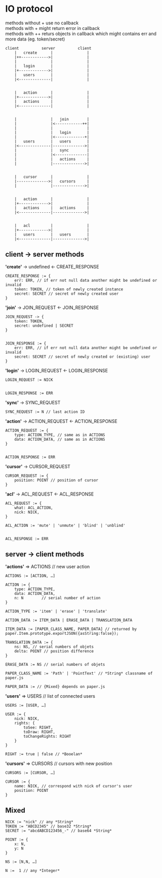 # IO protocol

methods without + use no callback   
methods with + might return error in callback   
methods with ++ returs objects in callback  which might contains err and more data (eg. token/secret)   

	client			server			client
		|	create		|				|
		|++------------>|				|
		|				|				|
		|	login		|				|
		|+------------->|				|
		|	users		|				|
		|<--------------|				|


		|	action		|				|
		|+------------->|				|
		|	actions		|				|
		|<--------------|				|


		|				|	join		|
		|				|<------------++|
		|				|				|
		|				|	login		|
		|				|<-------------+|
		|	users		|	users		|
		|<--------------|-------------->|
		|				|	sync		|
		|				|<--------------|
		|				|	actions		|
		|				|-------------->|


		|	cursor		|				|
		|-------------->|	cursors		|
		|				|-------------->|


		|	action		|				|
		|+------------->|				|
		|	actions		|	actions		|
		|<--------------|-------------->|


		|	acl			|				|
		|+------------->|				|
		|	users		|	users		|
		|<--------------|-------------->|




## client -> server methods


**'create'**  -> undefined <- CREATE_RESPONSE

	CREATE_RESPONSE := {
		err: ERR, // if err not null data another might be undefined or invalid
		token: TOKEN, // token of newly created instance
		secret: SECRET // secret of newly created user
	}


**'join'** -> JOIN_REQUEST <- JOIN_RESPONSE

	JOIN_REQUEST -> {
		token: TOKEN,
		secret: undefined | SECRET
	}


	JOIN_RESPONSE := {
		err: ERR, // if err not null data another might be undefined or invalid
		secret: SECRET // secret of newly created or (existing) user
	}


**'login'** -> LOGIN_REQUEST <- LOGIN_RESPONSE

	LOGIN_REQUEST := NICK


	LOGIN_RESPONSE := ERR


**'sync'** -> SYNC_REQUEST

	SYNC_REQUEST := N // last action ID


**'action'** -> ACTION_REQUEST <- ACTION_RESPONSE

	ACTION_REQUEST := {
		type: ACTION_TYPE, // same as in ACTIONS
		data: ACTION_DATA, // same as in ACTIONS
	}


	ACTION_RESPONSE := ERR


**'cursor'** -> CURSOR_REQUEST

	CURSOR_REQUEST := {
		position: POINT // position of cursor
	}


**'acl'** -> ACL_REQUEST <- ACL_RESPONSE

	ACL_REQUEST := {
		what: ACL_ACTION,
		nick: NICK,
	}

	ACL_ACTION := 'mute' | 'unmute' | 'blind' | 'unblind'


	ACL_RESPONSE := ERR

## server -> client methods

**'actions'** => ACTIONS // new user action

	ACTIONS := [ACTION, …]

	ACTION := {
		type: ACTION_TYPE,
		data: ACTION_DATA,
		n: N		// serial number of action
	}

	ACTION_TYPE := 'item' | 'erase' | 'translate'

	ACTION_DATA := ITEM_DATA | ERASE_DATA | TRANSLATION_DATA

	ITEM_DATA := [PAPER_CLASS_NAME, PAPER_DATA] // returned by paper.Item.prototype.exportJSON({asString:false});

	TRANSLATION_DATA := {
		ns: NS, // serial numbers of objets
		delta: POINT // position difference
	}

	ERASE_DATA := NS // serial numbers of objets

	PAPER_CLASS_NAME := 'Path' | 'PointText' // *String* classname of paper.js

	PAPER_DATA := // {Mixed} depends on paper.js


**'users'** => USERS // list of connected users

	USERS := [USER, …]

	USER :=	{
		nick: NICK,
		rights: {
			toSee: RIGHT,
			toDraw: RIGHT,
			toChangeRights: RIGHT
		}
	}

	RIGHT := true | false // *Booelan*


**'cursors'** => CURSORS // cursors with new position

	CURSORS := [CURSOR, …]

	CURSOR := {
		name: NICK, // correspond with nick of cursor's user
		position: POINT
	}


## Mixed

	NICK := "nick" // any *String*
	TOKEN := "ABCD2345" // base32 *String*
	SECRET := "abcdABCD123456_-" // base64 *String*

	POINT := {
		x: N,
		y: N
	}

	NS := [N,N, …]

	N :=  1 // any *Integer*
